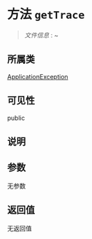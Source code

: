 # 方法 `getTrace`

> *文件信息* : ~

## 所属类 

[ApplicationException](../ApplicationException.md)

## 可见性

public

## 说明



## 参数


无参数


## 返回值

无返回值
